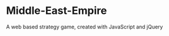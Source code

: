 Middle-East-Empire
==================

A web based strategy game, created with JavaScript and jQuery
